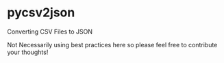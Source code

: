 # pycsv2json
 Converting CSV Files to JSON

Not Necessarily using best practices here so please feel free to contribute your thoughts!
